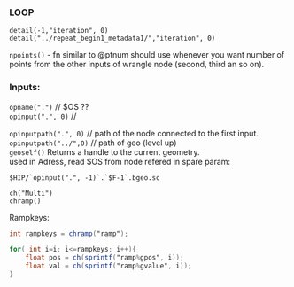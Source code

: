 

### LOOP
```
detail(-1,"iteration", 0)
detail("../repeat_begin1_metadata1/","iteration", 0)
```

`npoints()` - fn similar to @ptnum should use whenever you want number of points from the other inputs of wrangle node (second, third an so on).  

### Inputs:

`opname(".")` // $OS ??  
`opinput(".", 0)` //   

`opinputpath(".", 0)`  // path of the node connected to the first input.  
`opinputpath("../",0)` // path of geo (level up)   
`geoself()`  Returns a handle to the current geometry.  
used in Adress, read $OS from node refered in spare param:
```
$HIP/`opinput(".", -1)`.`$F-1`.bgeo.sc
```


`ch("Multi")`  
`chramp()`  

Rampkeys:  
```glsl 
int rampkeys = chramp("ramp");

for( int i=i; i<=rampkeys; i++){
    float pos = ch(sprintf("ramp%gpos", i));
    float val = ch(sprintf("ramp%gvalue", i));
}
```
